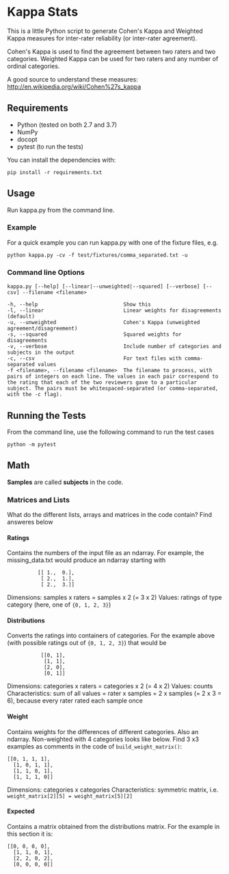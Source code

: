 # Kappa Stats

This is a little Python script to generate Cohen's Kappa and Weighted Kappa measures for inter-rater reliability (or inter-rater agreement).

Cohen's Kappa is used to find the agreement between two raters and two categories. Weighted Kappa can be used for two raters and any number of ordinal categories.

A good source to understand these measures:
http://en.wikipedia.org/wiki/Cohen%27s_kappa

## Requirements

* Python (tested on both 2.7 and 3.7)
* NumPy
* docopt
* pytest (to run the tests)

You can install the dependencies with:

    pip install -r requirements.txt

## Usage

Run kappa.py from the command line.

### Example
For a quick example you can run kappa.py with one of the fixture files, e.g.

    python kappa.py -cv -f test/fixtures/comma_separated.txt -u

### Command line Options

    kappa.py [--help] [--linear|--unweighted|--squared] [--verbose] [--csv] --filename <filename>

    -h, --help                            Show this
    -l, --linear                          Linear weights for disagreements (default)
    -u, --unweighted                      Cohen's Kappa (unweighted agreement/disagreement)
    -s, --squared                         Squared weights for disagreements
    -v, --verbose                         Include number of categories and subjects in the output
    -c, --csv                             For text files with comma-separated values
    -f <filename>, --filename <filename>  The filename to process, with pairs of integers on each line. The values in each pair correspond to the rating that each of the two reviewers gave to a particular subject. The pairs must be whitespaced-separated (or comma-separated, with the -c flag).

## Running the Tests

From the command line, use the following command to run the test cases
    
    python -m pytest 

## Math
**Samples** are called **subjects** in the code.

### Matrices and Lists
What do the different lists, arrays and matrices in the code contain? Find answeres below

#### Ratings
Contains the numbers of the input file as an ndarray. For example, the missing_data.txt would produce an ndarray starting with

              [[ 1.,  0.],
               [ 2.,  1.],
               [ 2.,  3.]]
Dimensions: samples x raters = samples x 2 (= 3 x 2)
Values: ratings of type category (here, one of `{0, 1, 2, 3}`)

#### Distributions
Converts the ratings into containers of categories.
For the example above (with possible ratings out of `{0, 1, 2, 3}`) that would be
 
               [[0, 1],
                [1, 1],
                [2, 0],
                [0, 1]]
Dimensions: categories x raters = categories x 2 (= 4 x 2)
Values: counts
Characteristics: sum of all values = rater x samples = 2 x samples (= 2 x 3 = 6), because every rater rated each sample once

#### Weight
Contains weights for the differences of different categories. Also an ndarray. Non-weighted with 4 categories looks like below. Find 3 x3 examples as comments in the code of `build_weight_matrix()`:

    [[0, 1, 1, 1],
      [1, 0, 1, 1],
      [1, 1, 0, 1],
      [1, 1, 1, 0]]
      
Dimensions: categories x categories
Characteristics: symmetric matrix, i.e. `weight_matrix[2][5] = weight_matrix[5][2]`

#### Expected
Contains a matrix obtained from the distributions matrix. For the example in this section it is:

    [[0, 0, 0, 0],
      [1, 1, 0, 1],
      [2, 2, 0, 2],
      [0, 0, 0, 0]]